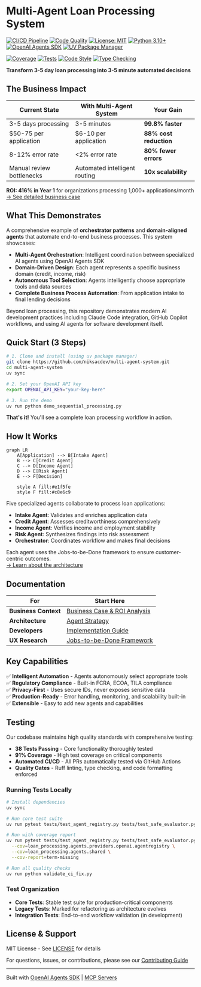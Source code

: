 # Multi-Agent Loan Processing System

[![CI/CD Pipeline](https://github.com/niksacdev/multi-agent-system/actions/workflows/test.yml/badge.svg)](https://github.com/niksacdev/multi-agent-system/actions/workflows/test.yml)
[![Code Quality](https://github.com/niksacdev/multi-agent-system/actions/workflows/expert-review.yml/badge.svg)](https://github.com/niksacdev/multi-agent-system/actions/workflows/expert-review.yml)
[![License: MIT](https://img.shields.io/badge/License-MIT-yellow.svg)](https://opensource.org/licenses/MIT)
[![Python 3.10+](https://img.shields.io/badge/python-3.10+-blue.svg)](https://www.python.org/downloads/)
[![OpenAI Agents SDK](https://img.shields.io/badge/OpenAI-Agents_SDK-green.svg)](https://github.com/openai/agents-api)
[![UV Package Manager](https://img.shields.io/badge/package_manager-uv-orange.svg)](https://github.com/astral-sh/uv)

[![Coverage](https://img.shields.io/badge/coverage-91%25-brightgreen.svg)](#testing)
[![Tests](https://img.shields.io/badge/tests-38_passing-brightgreen.svg)](#testing)
[![Code Style](https://img.shields.io/badge/code_style-ruff-black.svg)](https://github.com/charliermarsh/ruff)
[![Type Checking](https://img.shields.io/badge/type_checking-mypy-blue.svg)](https://mypy.readthedocs.io/)

**Transform 3-5 day loan processing into 3-5 minute automated decisions**

## The Business Impact

| Current State | With Multi-Agent System | Your Gain |
|--------------|------------------------|-----------|
| 3-5 days processing | 3-5 minutes | **99.8% faster** |
| $50-75 per application | $6-10 per application | **88% cost reduction** |
| 8-12% error rate | <2% error rate | **80% fewer errors** |
| Manual review bottlenecks | Automated intelligent routing | **10x scalability** |

**ROI: 416% in Year 1** for organizations processing 1,000+ applications/month  
[→ See detailed business case](docs/getting-started/business-case.md)

## What This Demonstrates

A comprehensive example of **orchestrator patterns** and **domain-aligned agents** that automate end-to-end business processes. This system showcases:

- **Multi-Agent Orchestration**: Intelligent coordination between specialized AI agents using OpenAI Agents SDK
- **Domain-Driven Design**: Each agent represents a specific business domain (credit, income, risk)
- **Autonomous Tool Selection**: Agents intelligently choose appropriate tools and data sources
- **Complete Business Process Automation**: From application intake to final lending decisions

Beyond loan processing, this repository demonstrates modern AI development practices including Claude Code integration, GitHub Copilot workflows, and using AI agents for software development itself.

## Quick Start (3 Steps)

```bash
# 1. Clone and install (using uv package manager)
git clone https://github.com/niksacdev/multi-agent-system.git
cd multi-agent-system
uv sync

# 2. Set your OpenAI API key
export OPENAI_API_KEY="your-key-here"

# 3. Run the demo
uv run python demo_sequential_processing.py
```

**That's it!** You'll see a complete loan processing workflow in action.

## How It Works

```mermaid
graph LR
    A[Application] --> B[Intake Agent]
    B --> C[Credit Agent]
    C --> D[Income Agent]
    D --> E[Risk Agent]
    E --> F[Decision]
    
    style A fill:#e1f5fe
    style F fill:#c8e6c9
```

Five specialized agents collaborate to process loan applications:
- **Intake Agent**: Validates and enriches application data
- **Credit Agent**: Assesses creditworthiness comprehensively  
- **Income Agent**: Verifies income and employment stability
- **Risk Agent**: Synthesizes findings into risk assessment
- **Orchestrator**: Coordinates workflow and makes final decisions

Each agent uses the Jobs-to-be-Done framework to ensure customer-centric outcomes.  
[→ Learn about the architecture](docs/architecture/agent-strategy.md)

## Documentation

| For | Start Here |
|-----|------------|
| **Business Context** | [Business Case & ROI Analysis](docs/getting-started/business-case.md) |
| **Architecture** | [Agent Strategy](docs/architecture/agent-strategy.md) |
| **Developers** | [Implementation Guide](docs/getting-started/quick-start.md) |
| **UX Research** | [Jobs-to-be-Done Framework](docs/architecture/jobs-to-be-done.md) |

## Key Capabilities

✅ **Intelligent Automation** - Agents autonomously select appropriate tools  
✅ **Regulatory Compliance** - Built-in FCRA, ECOA, TILA compliance  
✅ **Privacy-First** - Uses secure IDs, never exposes sensitive data  
✅ **Production-Ready** - Error handling, monitoring, and scalability built-in  
✅ **Extensible** - Easy to add new agents and capabilities  

## Testing

Our codebase maintains high quality standards with comprehensive testing:

- **38 Tests Passing** - Core functionality thoroughly tested
- **91% Coverage** - High test coverage on critical components  
- **Automated CI/CD** - All PRs automatically tested via GitHub Actions
- **Quality Gates** - Ruff linting, type checking, and code formatting enforced

### Running Tests Locally

```bash
# Install dependencies
uv sync

# Run core test suite
uv run pytest tests/test_agent_registry.py tests/test_safe_evaluator.py -v

# Run with coverage report
uv run pytest tests/test_agent_registry.py tests/test_safe_evaluator.py -v \
  --cov=loan_processing.agents.providers.openai.agentregistry \
  --cov=loan_processing.agents.shared \
  --cov-report=term-missing

# Run all quality checks
uv run python validate_ci_fix.py
```

### Test Organization

- **Core Tests**: Stable test suite for production-critical components
- **Legacy Tests**: Marked for refactoring as architecture evolves  
- **Integration Tests**: End-to-end workflow validation (in development)

## License & Support

MIT License - See [LICENSE](LICENSE) for details

For questions, issues, or contributions, please see our [Contributing Guide](CONTRIBUTING.md)

---

Built with [OpenAI Agents SDK](https://github.com/openai/agent-framework) | [MCP Servers](https://github.com/anthropics/mcp)